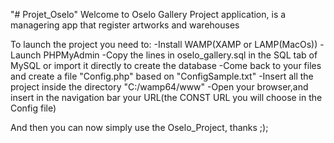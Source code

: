 "# Projet_Oselo"
Welcome to Oselo Gallery Project application, is a managering app that register artworks and warehouses 

To launch the project you need to: 
  -Install WAMP(XAMP or LAMP(MacOs))
  -Launch PHPMyAdmin 
  -Copy the lines in oselo_gallery.sql in the SQL tab of MySQL or import it directly to create the database 
  -Come back to your files and create a file "Config.php" based on  "ConfigSample.txt" 
  -Insert all the project inside the directory "C:/wamp64/www"
  -Open your browser,and insert in the navigation bar your URL(the CONST URL you will choose in the Config file)

And then you can now simply use the Oselo_Project, thanks ;);